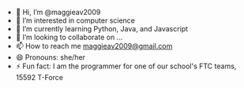 - 👋 Hi, I’m @maggieav2009
- 👀 I’m interested in computer science 
- 🌱 I’m currently learning Python, Java, and Javascript
- 💞️ I’m looking to collaborate on ...
- 📫 How to reach me maggieav2009@gmail.com
- 😄 Pronouns: she/her
- ⚡ Fun fact: I am the programmer for one of our school's FTC teams, 15592 T-Force

<!---
maggieav2009/maggieav2009 is a ✨ special ✨ repository because its `README.md` (this file) appears on your GitHub profile.
You can click the Preview link to take a look at your changes.
--->

